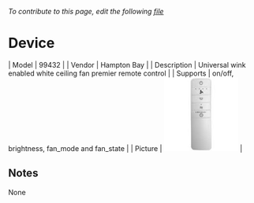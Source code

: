 
*To contribute to this page, edit the following
[file](https://github.com/Koenkk/zigbee2mqtt.io/blob/master/docgen/device_page_notes.js)*

# Device

| Model | 99432  |
| Vendor  | Hampton Bay  |
| Description | Universal wink enabled white ceiling fan premier remote control |
| Supports | on/off, brightness, fan_mode and fan_state |
| Picture | ![../images/devices/99432.jpg](../images/devices/99432.jpg) |

## Notes

None
